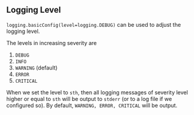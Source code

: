 
## Logging Level
`logging.basicConfig(level=logging.DEBUG)` can be used to adjust the logging level.

The levels in increasing severity are

01. `DEBUG`
02. `INFO`
03. `WARNING` (default)
04. `ERROR`
05. `CRITICAL`

When we set the level to `sth`, then all logging messages of severity level higher or
equal to `sth` will be output to `stderr` (or to a log file if we configured so).
By default, `WARNING, ERROR, CRITICAL` will be output.
